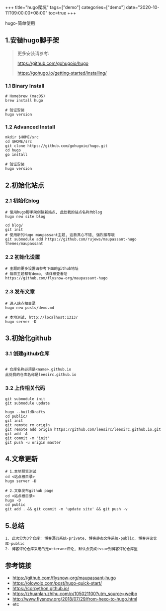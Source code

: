 +++
title="hugo爬坑"
tags=["demo"]
categories=["demo"]
date="2020-10-11T09:00:00+08:00"
toc=true
+++

<!-- 概要 -->
hugo-简单使用
<!--more-->

## 1.安装hugo脚手架

> 更多安装请参考:
>
> https://github.com/gohugoio/hugo
>
> https://gohugo.io/getting-started/installing/

### 1.1 Binary Install

```shell
# Homebrew (macOS)
brew install hugo

# 验证安装
hugo version
```

### 1.2 Advanced Install

```shell
mkdir $HOME/src
cd $HOME/src
git clone https://github.com/gohugoio/hugo.git
cd hugo
go install

# 验证安装
hugo version
```


## 2.初始化站点

### 2.1 初始化blog

```shell
# 使用hugo脚手架创建新站点, 此处我的站点名称为blog
hugo new site blog

cd blog/
git init
# 使用新的Hugo maupassant主题, 这款真心不错, 强烈推荐哦
git submodule add https://github.com/rujews/maupassant-hugo themes/maupassant
```

### 2.2 初始化设置

```shell
# 主题的更多设置请参考下面的github地址
# 每款主题都有demo, 请详细查看哈
https://github.com/flysnow-org/maupassant-hugo
```

### 2.3 发布文章

```shell
# 进入站点根目录
hugo new posts/demo.md

# 本地测试, http://localhost:1313/
hugo server -D
```

## 3.初始化github

### 3.1 创建github仓库

```shell

# 仓库名称必须是<name>.github.io
此处我的仓库名称是leesirc.github.io
```

### 3.2 上传相关代码

```shell
git submodule init
git submodule update
 
hugo --buildDrafts
cd public/
git init
git remote rm origin 
git remote add origin https://github.com/leesirc/leesirc.github.io.git
git add -A
git commit -m "init"
git push -u origin master
```

## 4.文章更新

```shell
# 1.本地预览测试
cd <站点根目录>
hugo server -D

# 2.文章发布github page
cd <站点根目录>
hugo -D
cd public
git add . && git commit -m 'update site' && git push -v

```

## 5.总结
```shell
1. 此次分为3个仓库: 博客源码系统-private, 博客静态文件系统-public, 博客评论仓库-public
2. 博客评论仓库采用的是utteranc评论, 默认会变成issue到博客评论仓库里
```

## 参考链接

+ https://github.com/flysnow-org/maupassant-hugo
+ https://olowolo.com/post/hugo-quick-start/
+ https://corpython.github.io/
+ https://zhuanlan.zhihu.com/p/105021100?utm_source=weibo
+ http://www.flysnow.org/2018/07/29/from-hexo-to-hugo.html
+ etc